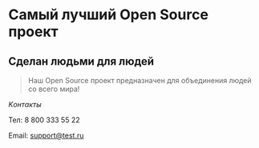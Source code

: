 # Самый лучший Open Source проект

## Сделан людьми для людей

> Наш Open Source проект предназначен для объединения людей со всего мира!

_Kонтакты_

Тел: 8 800 333 55 22

Email: support@test.ru
